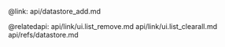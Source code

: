@link: api/datastore_add.md

@relatedapi:
	api/link/ui.list_remove.md
	api/link/ui.list_clearall.md
	api/refs/datastore.md